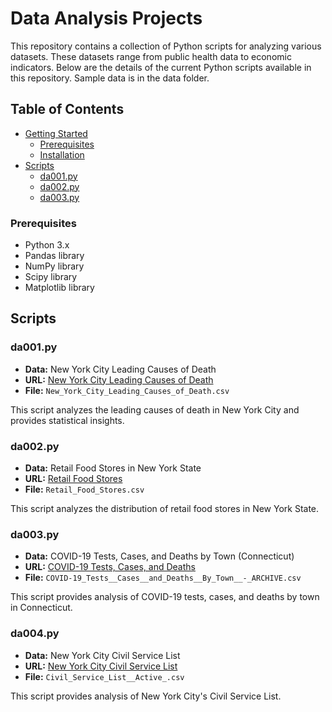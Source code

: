 # Data Analysis Projects

This repository contains a collection of Python scripts for analyzing various datasets. These datasets range from public health data to economic indicators. Below are the details of the current Python scripts available in this repository. Sample data is in the data folder.

## Table of Contents

- [Getting Started](#getting-started)
  - [Prerequisites](#prerequisites)
  - [Installation](#installation)
- [Scripts](#scripts)
  - [da001.py](#da001py)
  - [da002.py](#da002py)
  - [da003.py](#da003py)

### Prerequisites

- Python 3.x
- Pandas library
- NumPy library
- Scipy library
- Matplotlib library

## Scripts

### da001.py

- **Data:** New York City Leading Causes of Death
- **URL:** [New York City Leading Causes of Death](https://data.cityofnewyork.us/Health/New-York-City-Leading-Causes-of-Death/jb7j-dtam)
- **File:** `New_York_City_Leading_Causes_of_Death.csv`

This script analyzes the leading causes of death in New York City and provides statistical insights.

### da002.py

- **Data:** Retail Food Stores in New York State
- **URL:** [Retail Food Stores](https://data.ny.gov/Economic-Development/Retail-Food-Stores/9a8c-vfzj)
- **File:** `Retail_Food_Stores.csv`

This script analyzes the distribution of retail food stores in New York State.

### da003.py

- **Data:** COVID-19 Tests, Cases, and Deaths by Town (Connecticut)
- **URL:** [COVID-19 Tests, Cases, and Deaths](https://data.ct.gov/Health-and-Human-Services/COVID-19-Tests-Cases-and-Deaths-By-Town-ARCHIVE/28fr-iqnx)
- **File:** `COVID-19_Tests__Cases__and_Deaths__By_Town__-_ARCHIVE.csv`

This script provides analysis of COVID-19 tests, cases, and deaths by town in Connecticut.

### da004.py

- **Data:** New York City Civil Service List
- **URL:** [New York City Civil Service List](https://data.cityofnewyork.us/City-Government/Civil-Service-List-Active-/vx8i-nprf)
- **File:** `Civil_Service_List__Active_.csv`

This script provides analysis of New York City's Civil Service List.
